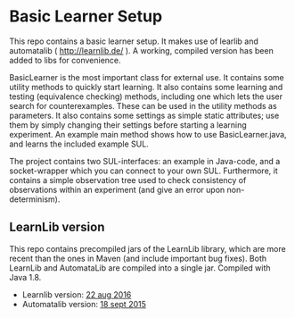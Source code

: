 # Basic Learner Setup

This repo contains a basic learner setup. It makes use of learlib and automatalib ( http://learnlib.de/ ). A working, compiled version has been added to libs for convenience. 

BasicLearner is the most important class for external use. It contains some utility methods to quickly start learning. It also contains some learning and testing (equivalence checking) methods, including one which lets the user search for counterexamples. These can be used in the utility methods as parameters. It also contains some settings as simple static attributes; use them by simply changing their settings before starting a learning experiment. An example main method shows how to use BasicLearner.java, and learns the included example SUL.

The project contains two SUL-interfaces: an example in Java-code, and a socket-wrapper which you can connect to your own SUL. Furthermore, it contains a simple observation tree used to check consistency of observations within an experiment (and give an error upon non-determinism).


## LearnLib version

This repo contains precompiled jars of the LearnLib library, which are more
recent than the ones in Maven (and include important bug fixes). Both LearnLib
and AutomataLib are compiled into a single jar. Compiled with Java 1.8.

* Learnlib version: [22 aug 2016](https://github.com/LearnLib/learnlib/commit/78417b85f771d0a2cf4498567a9190f03a5978d0)
* Automatalib version: [18 sept 2015](https://github.com/misberner/automatalib/commit/601e6fe105c3366b0706f8f2984873a67bf13e69)
